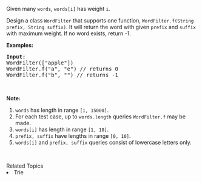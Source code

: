 <p>Given many <code>words</code>, <code>words[i]</code> has weight <code>i</code>.</p>

<p>Design a class <code>WordFilter</code> that supports one function, <code>WordFilter.f(String prefix, String suffix)</code>. It will return the word with given <code>prefix</code> and <code>suffix</code> with maximum weight. If no word exists, return -1.</p>

<p><b>Examples:</b></p>

<pre>
<b>Input:</b>
WordFilter([&quot;apple&quot;])
WordFilter.f(&quot;a&quot;, &quot;e&quot;) // returns 0
WordFilter.f(&quot;b&quot;, &quot;&quot;) // returns -1
</pre>

<p>&nbsp;</p>

<p><b>Note:</b></p>

<ol>
	<li><code>words</code> has length in range <code>[1, 15000]</code>.</li>
	<li>For each test case, up to <code>words.length</code> queries <code>WordFilter.f</code> may be made.</li>
	<li><code>words[i]</code> has length in range <code>[1, 10]</code>.</li>
	<li><code>prefix, suffix</code> have lengths in range <code>[0, 10]</code>.</li>
	<li><code>words[i]</code> and <code>prefix, suffix</code> queries consist of lowercase letters only.</li>
</ol>

<p>&nbsp;</p>
<div><div>Related Topics</div><div><li>Trie</li></div></div>
